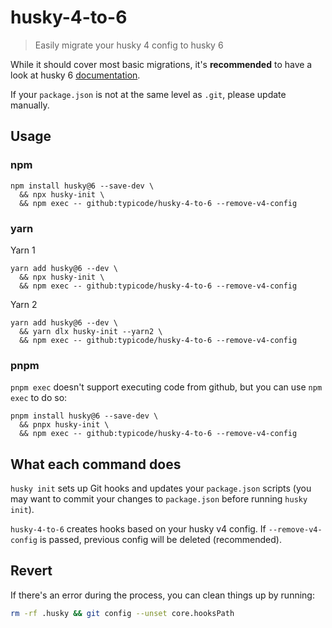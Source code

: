 # husky-4-to-6

> Easily migrate your husky 4 config to husky 6

While it should cover most basic migrations, it's **recommended** to have a look at husky 6 [documentation](https://typicode.github.io/husky).

If your `package.json` is not at the same level as `.git`, please update manually.

## Usage

### npm

```shell
npm install husky@6 --save-dev \
  && npx husky-init \
  && npm exec -- github:typicode/husky-4-to-6 --remove-v4-config
```

### yarn

Yarn 1

```shell
yarn add husky@6 --dev \
  && npx husky-init \
  && npm exec -- github:typicode/husky-4-to-6 --remove-v4-config
```

Yarn 2

```shell
yarn add husky@6 --dev \
  && yarn dlx husky-init --yarn2 \
  && npm exec -- github:typicode/husky-4-to-6 --remove-v4-config
```

### pnpm

`pnpm exec` doesn't support executing code from github, but you can use `npm exec` to do so:

```shell
pnpm install husky@6 --save-dev \
  && pnpx husky-init \
  && npm exec -- github:typicode/husky-4-to-6 --remove-v4-config
```

## What each command does

`husky init` sets up Git hooks and updates your `package.json` scripts (you may want to commit your changes to `package.json` before running `husky init`).

`husky-4-to-6` creates hooks based on your husky v4 config. If `--remove-v4-config` is passed, previous config will be deleted (recommended).

## Revert

If there's an error during the process, you can clean things up by running:

```sh
rm -rf .husky && git config --unset core.hooksPath
```

